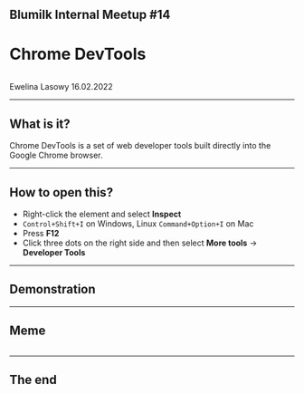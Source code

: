 <h2> Blumilk Internal Meetup #14 </h2>

<h1> Chrome DevTools </h1>

<img data-src="presentations/2022-02-16-chrome-devtools/images/google-chrome.png">

<p>Ewelina Lasowy 16.02.2022</p>

---

<h2> What is it? </h2>
<p>Chrome DevTools is a set of web developer tools built directly into the Google Chrome browser.</p>

---

<h2> How to open this? </h2>
<ul>
<li>Right-click the element and select <b>Inspect</b> </li>
<li> <code>Control+Shift+I</code> on Windows, Linux <code>Command+Option+I</code> on Mac</li>
<li>Press <b>F12</b></li>
<li>Click three dots on the right side and then select <b>More tools</b> -> <b>Developer Tools</b></li>
</ul>

---

<h2> Demonstration </h2>
 
---

<h2> Meme </h2>

<img class="r-stretch" data-src="presentations/2022-02-16-chrome-devtools/images/meme.jpg">

---

<h2> The end </h2>
